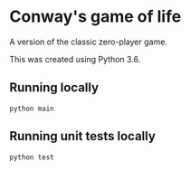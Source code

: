 # Conway's game of life

A version of the classic zero-player game.

This was created using Python 3.6.

## Running locally
```
python main
```

## Running unit tests locally
````
python test 
````
